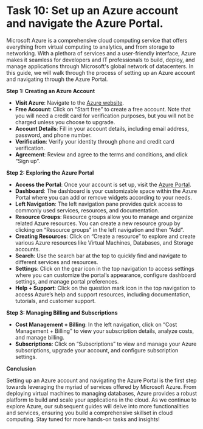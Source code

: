# Task 10: Set up an Azure account and navigate the Azure Portal.

Microsoft Azure is a comprehensive cloud computing service that offers everything from virtual computing to analytics, and from storage to networking. With a plethora of services and a user-friendly interface, Azure makes it seamless for developers and IT professionals to build, deploy, and manage applications through Microsoft's global network of datacenters. In this guide, we will walk through the process of setting up an Azure account and navigating through the Azure Portal.

**Step 1: Creating an Azure Account**

- **Visit Azure**: Navigate to the [Azure website](https://azure.microsoft.com/).
- **Free Account**: Click on “Start free” to create a free account. Note that you will need a credit card for verification purposes, but you will not be charged unless you choose to upgrade.
- **Account Details**: Fill in your account details, including email address, password, and phone number.
- **Verification**: Verify your identity through phone and credit card verification.
- **Agreement**: Review and agree to the terms and conditions, and click “Sign up”.

**Step 2: Exploring the Azure Portal**

- **Access the Portal**: Once your account is set up, visit the [Azure Portal](https://portal.azure.com/).
- **Dashboard**: The dashboard is your customizable space within the Azure Portal where you can add or remove widgets according to your needs.
- **Left Navigation**: The left navigation pane provides quick access to commonly used services, resources, and documentation.
- **Resource Groups**: Resource groups allow you to manage and organize related Azure resources. You can create a new resource group by clicking on “Resource groups” in the left navigation and then “Add”.
- **Creating Resources**: Click on “Create a resource” to explore and create various Azure resources like Virtual Machines, Databases, and Storage accounts.
- **Search**: Use the search bar at the top to quickly find and navigate to different services and resources.
- **Settings**: Click on the gear icon in the top navigation to access settings where you can customize the portal’s appearance, configure dashboard settings, and manage portal preferences.
- **Help + Support**: Click on the question mark icon in the top navigation to access Azure’s help and support resources, including documentation, tutorials, and customer support.

**Step 3: Managing Billing and Subscriptions**

- **Cost Management + Billing**: In the left navigation, click on “Cost Management + Billing” to view your subscription details, analyze costs, and manage billing.
- **Subscriptions**: Click on “Subscriptions” to view and manage your Azure subscriptions, upgrade your account, and configure subscription settings.

**Conclusion**

Setting up an Azure account and navigating the Azure Portal is the first step towards leveraging the myriad of services offered by Microsoft Azure. From deploying virtual machines to managing databases, Azure provides a robust platform to build and scale your applications in the cloud. As we continue to explore Azure, our subsequent guides will delve into more functionalities and services, ensuring you build a comprehensive skillset in cloud computing. Stay tuned for more hands-on tasks and insights!